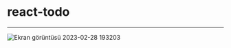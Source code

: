 # react-todo
---
![Ekran görüntüsü 2023-02-28 193203](https://user-images.githubusercontent.com/104009655/221916960-7761afe0-26bb-449c-aa44-d6c4115fbd74.png)
